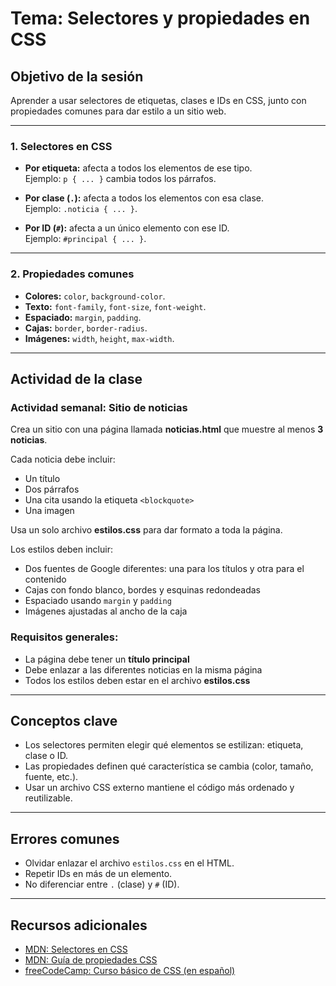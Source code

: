 # Tema: Selectores y propiedades en CSS

## Objetivo de la sesión
Aprender a usar selectores de etiquetas, clases e IDs en CSS, junto con propiedades comunes para dar estilo a un sitio web.

---

### 1. Selectores en CSS
- **Por etiqueta:** afecta a todos los elementos de ese tipo.  
  Ejemplo: `p { ... }` cambia todos los párrafos.  

- **Por clase (`.`):** afecta a todos los elementos con esa clase.  
  Ejemplo: `.noticia { ... }`.  

- **Por ID (`#`):** afecta a un único elemento con ese ID.  
  Ejemplo: `#principal { ... }`.  

---

### 2. Propiedades comunes
- **Colores:** `color`, `background-color`.  
- **Texto:** `font-family`, `font-size`, `font-weight`.  
- **Espaciado:** `margin`, `padding`.  
- **Cajas:** `border`, `border-radius`.  
- **Imágenes:** `width`, `height`, `max-width`.  

---

## Actividad de la clase

### Actividad semanal: Sitio de noticias

Crea un sitio con una página llamada **noticias.html** que muestre al menos **3 noticias**.

Cada noticia debe incluir:
- Un título  
- Dos párrafos  
- Una cita usando la etiqueta `<blockquote>`  
- Una imagen  

Usa un solo archivo **estilos.css** para dar formato a toda la página.

Los estilos deben incluir:
- Dos fuentes de Google diferentes: una para los títulos y otra para el contenido  
- Cajas con fondo blanco, bordes y esquinas redondeadas  
- Espaciado usando `margin` y `padding`  
- Imágenes ajustadas al ancho de la caja  

### Requisitos generales:
- La página debe tener un **título principal**  
- Debe enlazar a las diferentes noticias en la misma página  
- Todos los estilos deben estar en el archivo **estilos.css**  

---

## Conceptos clave
- Los selectores permiten elegir qué elementos se estilizan: etiqueta, clase o ID.  
- Las propiedades definen qué característica se cambia (color, tamaño, fuente, etc.).  
- Usar un archivo CSS externo mantiene el código más ordenado y reutilizable.  

---

## Errores comunes
- Olvidar enlazar el archivo `estilos.css` en el HTML.  
- Repetir IDs en más de un elemento.  
- No diferenciar entre `.` (clase) y `#` (ID).  

---

## Recursos adicionales
- [MDN: Selectores en CSS](https://developer.mozilla.org/es/docs/Web/CSS/CSS_selectors)  
- [MDN: Guía de propiedades CSS](https://developer.mozilla.org/es/docs/Web/CSS/Reference)  
- [freeCodeCamp: Curso básico de CSS (en español)](https://www.freecodecamp.org/espanol/learn/)  
